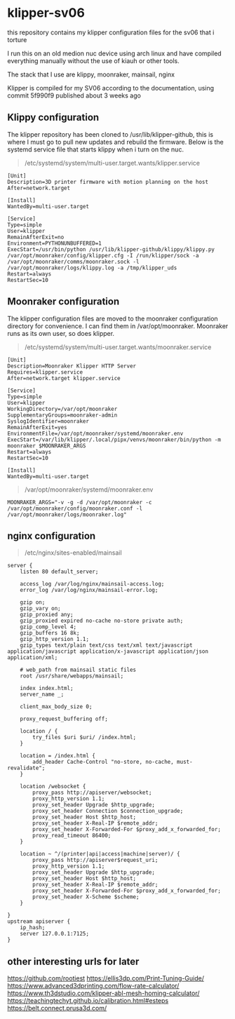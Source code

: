 # klipper-sv06
this repository contains my klipper configuration files for the sv06 that i torture

I run this on an old medion nuc device using arch linux and have compiled everything manually without the use of kiauh or other tools. 

The stack that I use are klippy, moonraker, mainsail, nginx

Klipper is compiled for my SV06 according to the documentation, using commit 5f990f9 published about 3 weeks ago

## Klippy configuration
The klipper repository has been cloned to /usr/lib/klipper-github, this is where I must go to pull new updates and rebuild the firmware. Below is the systemd service file that starts klippy when i turn on the nuc.

> /etc/systemd/system/multi-user.target.wants/klipper.service

    [Unit]
    Description=3D printer firmware with motion planning on the host
    After=network.target
    
    [Install]
    WantedBy=multi-user.target
    
    [Service]
    Type=simple
    User=klipper
    RemainAfterExit=no
    Environment=PYTHONUNBUFFERED=1
    ExecStart=/usr/bin/python /usr/lib/klipper-github/klippy/klippy.py /var/opt/moonraker/config/klipper.cfg -I /run/klipper/sock -a /var/opt/moonraker/comms/moonraker.sock -l /var/opt/moonraker/logs/klippy.log -a /tmp/klipper_uds
    Restart=always
    RestartSec=10


## Moonraker configuration
The klipper configuration files are moved to the moonraker configuration directory for convenience. I can find them in /var/opt/moonraker. Moonraker runs as its own user, so does klipper.
> /etc/systemd/system/multi-user.target.wants/moonraker.service

    [Unit]
    Description=Moonraker Klipper HTTP Server
    Requires=klipper.service
    After=network.target klipper.service
    
    [Service]
    Type=simple
    User=klipper
    WorkingDirectory=/var/opt/moonraker
    SupplementaryGroups=moonraker-admin
    SyslogIdentifier=moonraker
    RemainAfterExit=yes
    EnvironmentFile=/var/opt/moonraker/systemd/moonraker.env
    ExecStart=/var/lib/klipper/.local/pipx/venvs/moonraker/bin/python -m moonraker $MOONRAKER_ARGS
    Restart=always
    RestartSec=10
    
    [Install]
    WantedBy=multi-user.target


> /var/opt/moonraker/systemd/moonraker.env

    MOONRAKER_ARGS="-v -g -d /var/opt/moonraker -c /var/opt/moonraker/config/moonraker.conf -l /var/opt/moonraker/logs/moonraker.log"

## nginx configuration 

> /etc/nginx/sites-enabled/mainsail

    server {
        listen 80 default_server;
    
        access_log /var/log/nginx/mainsail-access.log;
        error_log /var/log/nginx/mainsail-error.log;
    
        gzip on;
        gzip_vary on;
        gzip_proxied any;
        gzip_proxied expired no-cache no-store private auth;
        gzip_comp_level 4;
        gzip_buffers 16 8k;
        gzip_http_version 1.1;
        gzip_types text/plain text/css text/xml text/javascript application/javascript application/x-javascript application/json application/xml;
    
        # web_path from mainsail static files
        root /usr/share/webapps/mainsail;
    
        index index.html;
        server_name _;
    
        client_max_body_size 0;
    
        proxy_request_buffering off;
    
        location / {
            try_files $uri $uri/ /index.html;
        }
    
        location = /index.html {
            add_header Cache-Control "no-store, no-cache, must-revalidate";
        }
    
        location /websocket {
            proxy_pass http://apiserver/websocket;
            proxy_http_version 1.1;
            proxy_set_header Upgrade $http_upgrade;
            proxy_set_header Connection $connection_upgrade;
            proxy_set_header Host $http_host;
            proxy_set_header X-Real-IP $remote_addr;
            proxy_set_header X-Forwarded-For $proxy_add_x_forwarded_for;
            proxy_read_timeout 86400;
        }
    
        location ~ ^/(printer|api|access|machine|server)/ {
            proxy_pass http://apiserver$request_uri;
            proxy_http_version 1.1;
            proxy_set_header Upgrade $http_upgrade;
            proxy_set_header Host $http_host;
            proxy_set_header X-Real-IP $remote_addr;
            proxy_set_header X-Forwarded-For $proxy_add_x_forwarded_for;
            proxy_set_header X-Scheme $scheme;
        }
    
    }
    upstream apiserver {
        ip_hash;
        server 127.0.0.1:7125;
    }

## other interesting urls for later
https://github.com/rootiest 
https://ellis3dp.com/Print-Tuning-Guide/  
https://www.advanced3dprinting.com/flow-rate-calculator/  
https://www.th3dstudio.com/klipper-abl-mesh-homing-calculator/  
https://teachingtechyt.github.io/calibration.html#esteps  
https://belt.connect.prusa3d.com/
